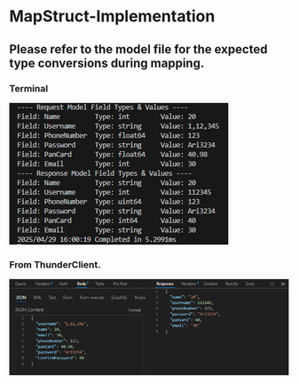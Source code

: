 # MapStruct-Implementation

## Please refer to the model file for the expected type conversions during mapping.
### Terminal
![alt text](src/images/image.png)
### From ThunderClient.
![alt text](src/images/image-1.png)